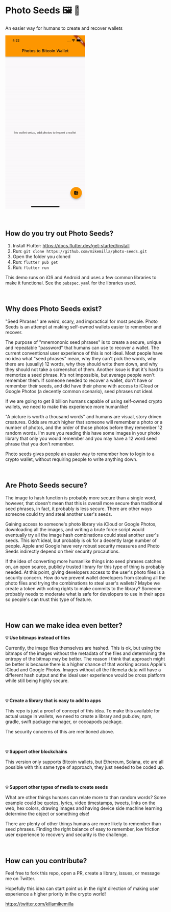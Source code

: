 # Photo Seeds 🖼 🌱

An easier way for humans to create and recover wallets

[<img src="https://raw.githubusercontent.com/mikemilla/photo-seeds/master/demo.gif" width="250"/>](https://raw.githubusercontent.com/mikemilla/photo-seeds/master/demo.gif)

&nbsp;

## How do you try out Photo Seeds?

1. Install Flutter: https://docs.flutter.dev/get-started/install
2. Run: `git clone https://github.com/mikemilla/photo-seeds.git`
3. Open the folder you cloned
4. Run: `flutter pub get`
4. Run: `flutter run`

This demo runs on iOS and Android and uses a few common libraries to make it functional. See the `pubspec.yaml` for the libraries used.

&nbsp;

## Why does Photo Seeds exist?

"Seed Phrases" are weird, scary, and impractical for most people. Photo Seeds is an attempt at making self-owned wallets easier to remember and recover.

The purpose of "mnemononic seed phrases" is to create a secure, unique and repeatable "password" that humans can use to recover a wallet. The current conventional user experience of this is not ideal. Most people have no idea what "seed phrases" mean, why they can't pick the words, why there are (usually) 12 words, why they should write them down, and why they should not take a screenshot of them. Another issue is that it's hard to memorize a seed phrase. It's not impossible, but average people won't remember them. If someone needed to recover a wallet, don't have or remember their seeds, and did have their phone with access to iCloud or Google Photos (a decently common scenario), seed phrases not ideal.

If we are going to get 8 billion humans capable of using self-owned crypto wallets, we need to make this experience more humanlike!

"A picture is worth a thousand words" and humans are visual, story driven creatures. Odds are much higher that someone will remember a photo or a number of photos, and the order of those photos before they remember 12 random words. I'm sure you reading this have some images in your photo library that only you would remember and you may have a 12 word seed phrase that you don't remember.

Photo seeds gives people an easier way to remember how to login to a crypto wallet, without requiring people to write anything down.

&nbsp;

## Are Photo Seeds secure?

The image to hash function is probably more secure than a single word, however, that doesn't mean that this is overall more secure than traditional seed phrases, in fact, it probably is less secure. There are other ways someone could try and steal another user's seeds.

Gaining access to someone's photo library via iCloud or Google Photos, downloading all the images, and writing a brute force script would eventually try all the image hash combinations could steal another user's seeds. This isn't ideal, but probably is ok for a decently large number of people. Apple and Google have very robust security measures and Photo Seeds indirectly depend on their security procautions.

If the idea of converting more humanlike things into seed phrases catches on, an open source, publicly trusted library for this type of thing is probably needed. At this point, giving developers access to the user's photo files is a security concern. How do we prevent wallet developers from stealing all the photo files and trying the combinations to steal user's wallets? Maybe we create a token with voting rights to make commits to the library? Someone probably needs to moderate what is safe for developers to use in their apps so people's can trust this type of feature.

&nbsp;

## How can we make idea even better?

<b>💡 Use bitmaps instead of files</b>

Currently, the image files themselves are hashed. This is ok, but using the bitmaps of the images without the metadata of the files and determining the entropy of the bitmap may be better. The reason I think that approach might be better is because there is a higher chance of that working across Apple's iCloud and Google Photos. Images without all the filemeta data will have a different hash output and the ideal user experience would be cross platform while still being highly secure.

&nbsp;

<b>💡 Create a library that is easy to add to apps</b>

This repo is just a proof of concept of this idea. To make this available for actual usage in wallets, we need to create a library and pub.dev, npm, gradle, swift package manager, or cocoapods package.

The security concerns of this are mentioned above.

&nbsp;

<b>💡 Support other blockchains</b>

This version only supports Bitcoin wallets, but Ethereum, Solana, etc are all possible with this same type of approach, they just needed to be coded up.

&nbsp;

<b>💡 Support other types of media to create seeds</b>

What are other things humans can relate more to than random words? Some example could be quotes, lyrics, video timestamps, tweets, links on the web, hex colors, drawing images and having device side machine learning determine the object or something else!

There are plenty of other things humans are more likely to remember than seed phrases. Finding the right balance of easy to remember, low friction user experience to recovery and security is the challenge.

&nbsp;

## How can you contribute?

Feel free to fork this repo, open a PR, create a library, issues, or message me on Twitter.

Hopefully this idea can start point us in the right direction of making user experience a higher priority in the crypto world!

https://twitter.com/killamikemilla
